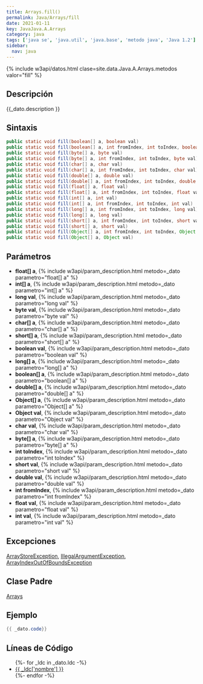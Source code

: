 ```yaml
---
title: Arrays.fill()
permalink: Java/Arrays/fill
date: 2021-01-11
key: JavaJava.A.Arrays
category: java
tags: ['java se', 'java.util', 'java.base', 'metodo java', 'Java 1.2']
sidebar: 
  nav: java
---
```


{% include w3api/datos.html clase=site.data.Java.A.Arrays.metodos valor="fill" %}

## Descripción
{{_dato.description }}

## Sintaxis
~~~java
public static void fill(boolean[] a, boolean val)
public static void fill(boolean[] a, int fromIndex, int toIndex, boolean val)
public static void fill(byte[] a, byte val)
public static void fill(byte[] a, int fromIndex, int toIndex, byte val)
public static void fill(char[] a, char val)
public static void fill(char[] a, int fromIndex, int toIndex, char val)
public static void fill(double[] a, double val)
public static void fill(double[] a, int fromIndex, int toIndex, double val)
public static void fill(float[] a, float val)
public static void fill(float[] a, int fromIndex, int toIndex, float val)
public static void fill(int[] a, int val)
public static void fill(int[] a, int fromIndex, int toIndex, int val)
public static void fill(long[] a, int fromIndex, int toIndex, long val)
public static void fill(long[] a, long val)
public static void fill(short[] a, int fromIndex, int toIndex, short val)
public static void fill(short[] a, short val)
public static void fill(Object[] a, int fromIndex, int toIndex, Object val)
public static void fill(Object[] a, Object val)
~~~

## Parámetros
* **float[] a**,  {% include w3api/param_description.html metodo=_dato parametro="float[] a" %}
* **int[] a**,  {% include w3api/param_description.html metodo=_dato parametro="int[] a" %}
* **long val**,  {% include w3api/param_description.html metodo=_dato parametro="long val" %}
* **byte val**,  {% include w3api/param_description.html metodo=_dato parametro="byte val" %}
* **char[] a**,  {% include w3api/param_description.html metodo=_dato parametro="char[] a" %}
* **short[] a**,  {% include w3api/param_description.html metodo=_dato parametro="short[] a" %}
* **boolean val**,  {% include w3api/param_description.html metodo=_dato parametro="boolean val" %}
* **long[] a**,  {% include w3api/param_description.html metodo=_dato parametro="long[] a" %}
* **boolean[] a**,  {% include w3api/param_description.html metodo=_dato parametro="boolean[] a" %}
* **double[] a**,  {% include w3api/param_description.html metodo=_dato parametro="double[] a" %}
* **Object[] a**,  {% include w3api/param_description.html metodo=_dato parametro="Object[] a" %}
* **Object val**,  {% include w3api/param_description.html metodo=_dato parametro="Object val" %}
* **char val**,  {% include w3api/param_description.html metodo=_dato parametro="char val" %}
* **byte[] a**,  {% include w3api/param_description.html metodo=_dato parametro="byte[] a" %}
* **int toIndex**,  {% include w3api/param_description.html metodo=_dato parametro="int toIndex" %}
* **short val**,  {% include w3api/param_description.html metodo=_dato parametro="short val" %}
* **double val**,  {% include w3api/param_description.html metodo=_dato parametro="double val" %}
* **int fromIndex**,  {% include w3api/param_description.html metodo=_dato parametro="int fromIndex" %}
* **float val**,  {% include w3api/param_description.html metodo=_dato parametro="float val" %}
* **int val**,  {% include w3api/param_description.html metodo=_dato parametro="int val" %}

## Excepciones
[ArrayStoreException](/Java/ArrayStoreException/), [IllegalArgumentException](/Java/IllegalArgumentException/), [ArrayIndexOutOfBoundsException](/Java/ArrayIndexOutOfBoundsException/)

## Clase Padre
[Arrays](/Java/Arrays/)

## Ejemplo
~~~java
{{ _dato.code}}
~~~

## Líneas de Código
<ul>
{%- for _ldc in _dato.ldc -%}
   <li>
       <a href="{{_ldc['url'] }}">{{ _ldc['nombre'] }}</a>
   </li>
{%- endfor -%}
</ul>
